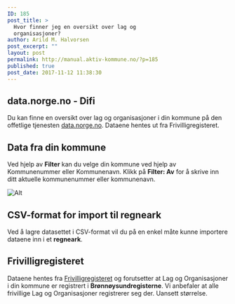 ```yaml
---
ID: 185
post_title: >
  Hvor finner jeg en oversikt over lag og
  organisasjoner?
author: Arild M. Halvorsen
post_excerpt: ""
layout: post
permalink: http://manual.aktiv-kommune.no/?p=185
published: true
post_date: 2017-11-12 11:38:30
---
```

## data.norge.no - Difi
Du kan finne en oversikt over lag og organisasjoner i din kommune på den offetlige tjenesten [data.norge.no](http://hotell.difi.no/?dataset=brreg/frivillighetsregisteret). Dataene hentes ut fra Frivilligregisteret.

## Data fra din kommune
Ved hjelp av **Filter** kan du velge din kommune ved hjelp av Kommunenummer eller Kommunenavn. Klikk på **Filter: Av** for å skrive inn ditt  aktuelle kommunenummer eller kommunenavn.

![Alt](http://manual.aktiv-kommune.no/wp-content/uploads/2017/11/frivilligregisteret_filter-e1510483041340.jpg "slack")

## CSV-format for import til regneark
Ved å lagre datasettet i CSV-format vil du på en enkel måte kunne importere dataene inn i et **regneark**.

## Frivilligregisteret
Dataene hentes fra [Frivilligregisteret](https://www.brreg.no/lag-og-foreninger/registrering-i-frivillighetsregisteret/) og forutsetter at Lag og Organisasjoner i din kommune er registrert i **Brønnøysundregisterne**. Vi anbefaler at alle frivillige Lag og Organisasjoner registrerer seg der. Uansett størrelse.